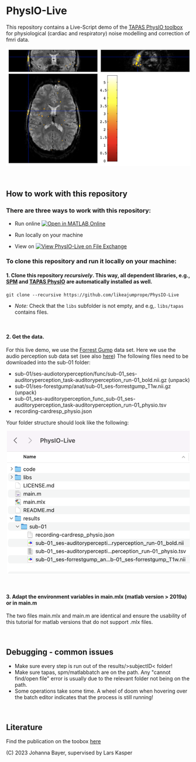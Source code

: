 # PhysIO-Live

 This repository contains a Live-Script demo of the [TAPAS PhysIO toolbox](https://www.fil.ion.ucl.ac.uk/spm/) for physiological (cardiac and respiratory) noise modelling and correction of fmri data. 

![Physiological noise](/img/Physio_example.png)

</br>

## How to work with this repository

### There are three ways to work with this repository:


- Run online [![Open in MATLAB Online](https://www.mathworks.com/images/responsive/global/open-in-matlab-online.svg)](https://matlab.mathworks.com/open/github/v1?repo=likeajumprope/PhysIO-Live&file=main.mlx)

- Run locally on your machine

- View on [![View PhysIO-Live on File Exchange](https://www.mathworks.com/matlabcentral/images/matlab-file-exchange.svg)](https://au.mathworks.com/matlabcentral/fileexchange/128779-physio-live)

### To clone this repository and run it locally on your machine:

#### 1. Clone this repository *recursively*. This way, all dependent libraries, e.g., [SPM](https://www.fil.ion.ucl.ac.uk/spm/) and [TAPAS PhysIO](https://www.tnu.ethz.ch/en/software/tapas/documentations/physio-toolbox) are automatically installed as well.
    
 ```
 git clone --recursive https://github.com/likeajumprope/PhysIO-Live
 ```
   - *Note:* Check that the `libs` subfolder is not empty, and e.g,. `libs/tapas` contains files.
</br>

#### 2. Get the data. 
   For this live demo, we use the [Forrest Gump](https://openneuro.org/datasets/ds000113/versions/1.3.0) data set. Here we use the audio perception sub data set (see also [here](https://www.studyforrest.org/data.html))
   The following files need to be downloaded into the sub-01 folder:
   - sub-01/ses-audiotoryperception/func/sub-01_ses-auditoryperception_task-auditoryperception_run-01_bold.nii.gz (unpack)
   - sub-01/ses-forestgump/anat/sub-01_ses-forrestgump_T1w.nii.gz (unpack)
   - sub-01_ses-auditoryperception_func_sub-01_ses-auditoryperception_task-auditoryperception_run-01_physio.tsv
   - recording-cardresp_physio.json

Your folder structure should look like the following:

<p align="center">
  <img width="500"  src="/img/Folder_structure.png">
</p>
</br>


#### 3. Adapt the environment variables in main.mlx (matlab version > 2019a) or in main.m
The two files main.mlx and main.m are identical and ensure the usability of this tutorial for matlab versions that do not support .mlx files.

</br>

## Debugging - common issues

- Make sure every step is run out of the results/>subjectID<  folder!
- Make sure tapas, spm/matlabbatch are on the path. Any "cannot find/open file" error is usually due to the relevant folder not being  on the path.
- Some operations take some time. A wheel of doom when hovering over the batch editor indicates that the process is still running!

</br>

## Literature
Find the publication on the toobox [here](https://www.sciencedirect.com/science/article/pii/S016502701630259X)

(C) 2023 Johanna Bayer, supervised by Lars Kasper
